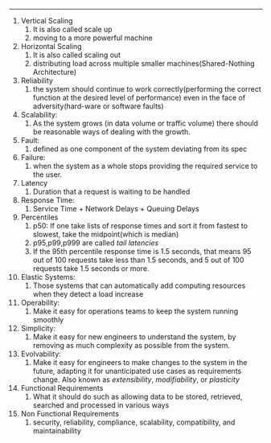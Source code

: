 ----
1. Vertical Scaling
	1. It is also called scale up  
	2. moving to a more powerful machine
2. Horizontal Scaling 
	1. It is  also called scaling out
	2. distributing load across multiple smaller machines(Shared-Nothing Architecture)
3. Reliability
	1. the system should continue to work correctly(performing the correct function at the desired level of performance) even in the face of adversity(hard-ware or software faults)
4. Scalability:
	1. As the system grows (in data volume or traffic volume) there should be reasonable ways of dealing with the growth.
5. Fault:
	1. defined as one component of the system deviating from its spec
6. Failure:
	1. when the system as a whole stops providing the required service to the user.
7. Latency
	1. Duration that a request is waiting to be handled
8. Response Time:
	1. Service Time + Network Delays + Queuing Delays 
9. Percentiles 
	1. p50: If one take lists of response times and sort it from fastest to slowest,  take the midpoint(which is median)
	2. p95,p99,p999 are called *tail latencies*
	3. If the 95th percentile response time is 1.5 seconds, that means 95 out of 100 requests take less than 1.5 seconds, and 5 out of 100 requests take 1.5 seconds or more.
10. Elastic Systems:
	1. Those systems that can automatically add computing resources when they detect a load increase 
11. Operability:
	1. Make it easy for operations teams to keep the system running smoothly
12. Simplicity:
	1. Make it easy for new engineers to understand the system, by removing as much complexity as possible from the system.
13. Evolvability:
	1. Make it easy for engineers to make changes to the system in the future, adapting it for unanticipated use cases as requirements change. Also known as _extensibility_, _modifiability_, or _plasticity_ 
14. Functional Requirements 
	1. What it should do such as allowing data to be stored, retrieved, searched and processed in various ways
15. Non Functional Requirements 
	1. security, reliability, compliance, scalability, compatibility, and maintainability